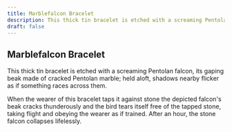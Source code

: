 ```yaml
---
title: Marblefalcon Bracelet
description: This thick tin bracelet is etched with a screaming Pentolan falcon, its gaping beak made of cracked Pentolan marble; held aloft, shadows nearby flicker as if something races across them....
draft: false
---
```


## Marblefalcon Bracelet

This thick tin bracelet is etched with a screaming Pentolan falcon, its gaping beak made of cracked Pentolan marble; held aloft, shadows nearby flicker as if something races across them.

When the wearer of this bracelet taps it against stone the depicted falcon's beak cracks thunderously and the bird tears itself free of the tapped stone, taking flight and obeying the wearer as if trained. After an hour, the stone falcon collapses lifelessly.
